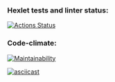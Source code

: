 ### Hexlet tests and linter status:
[![Actions Status](https://github.com/zabulyaka/python-project-50/actions/workflows/hexlet-check.yml/badge.svg)](https://github.com/zabulyaka/python-project-50/actions)

### Code-climate:
[![Maintainability](https://api.codeclimate.com/v1/badges/b7b7a02c3dfe36b8394e/maintainability)](https://codeclimate.com/github/zabulyaka/python-project-50/maintainability)

[![asciicast](https://asciinema.org/a/AqC90y4ya27eRHDgy7eZMgek1.svg)](https://asciinema.org/a/AqC90y4ya27eRHDgy7eZMgek1)

